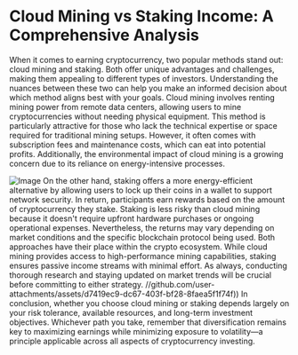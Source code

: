 # Cloud Mining vs Staking Income: A Comprehensive Analysis
When it comes to earning cryptocurrency, two popular methods stand out: cloud mining and staking. Both offer unique advantages and challenges, making them appealing to different types of investors. Understanding the nuances between these two can help you make an informed decision about which method aligns best with your goals.
Cloud mining involves renting mining power from remote data centers, allowing users to mine cryptocurrencies without needing physical equipment. This method is particularly attractive for those who lack the technical expertise or space required for traditional mining setups. However, it often comes with subscription fees and maintenance costs, which can eat into potential profits. Additionally, the environmental impact of cloud mining is a growing concern due to its reliance on energy-intensive processes.

![Image](https://github.com/user-attachments/assets/4a25d116-2220-4385-b08e-f287af8fcbc4)
On the other hand, staking offers a more energy-efficient alternative by allowing users to lock up their coins in a wallet to support network security. In return, participants earn rewards based on the amount of cryptocurrency they stake. Staking is less risky than cloud mining because it doesn't require upfront hardware purchases or ongoing operational expenses. Nevertheless, the returns may vary depending on market conditions and the specific blockchain protocol being used.
Both approaches have their place within the crypto ecosystem. While cloud mining provides access to high-performance mining capabilities, staking ensures passive income streams with minimal effort. As always, conducting thorough research and staying updated on market trends will be crucial before committing to either strategy.
 //github.com/user-attachments/assets/d7419ec9-dc67-403f-bf28-8faea5f1f74f))
In conclusion, whether you choose cloud mining or staking depends largely on your risk tolerance, available resources, and long-term investment objectives. Whichever path you take, remember that diversification remains key to maximizing earnings while minimizing exposure to volatility—a principle applicable across all aspects of cryptocurrency investing. 
